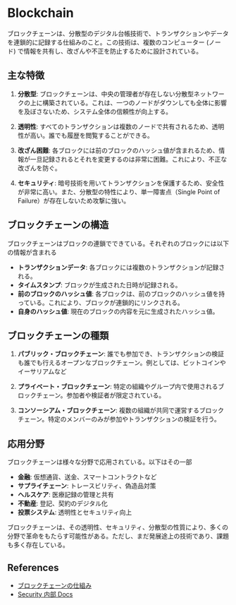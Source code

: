 # Blockchain

ブロックチェーンは、分散型のデジタル台帳技術で、トランザクションやデータを連鎖的に記録する仕組みのこと。この技術は、複数のコンピューター (ノード) で情報を共有し、改ざんや不正を防止するために設計されている。

## 主な特徴

1. **分散型**:
   ブロックチェーンは、中央の管理者が存在しない分散型ネットワークの上に構築されている。これは、一つのノードがダウンしても全体に影響を及ぼさないため、システム全体の信頼性が向上する。

2. **透明性**:
   すべてのトランザクションは複数のノードで共有されるため、透明性が高い。誰でも履歴を閲覧することができる。

3. **改ざん困難**:
   各ブロックには前のブロックのハッシュ値が含まれるため、情報が一旦記録されるとそれを変更するのは非常に困難。これにより、不正な改ざんを防ぐ。

4. **セキュリティ**:
   暗号技術を用いてトランザクションを保護するため、安全性が非常に高い。また、分散型の特性により、単一障害点（Single Point of Failure）が存在しないため攻撃に強い。

## ブロックチェーンの構造

ブロックチェーンはブロックの連鎖でできている。それぞれのブロックには以下の情報が含まれる

- **トランザクションデータ**:
  各ブロックには複数のトランザクションが記録される。
- **タイムスタンプ**:
  ブロックが生成された日時が記録される。
- **前のブロックのハッシュ値**:
  各ブロックは、前のブロックのハッシュ値を持っている。これにより、ブロックが連鎖的にリンクされる。
- **自身のハッシュ値**:
  現在のブロックの内容を元に生成されたハッシュ値。

## ブロックチェーンの種類

1. **パブリック・ブロックチェーン**:
   誰でも参加でき、トランザクションの検証も誰でも行えるオープンなブロックチェーン。例としては、ビットコインやイーサリアムなど

2. **プライベート・ブロックチェーン**:
   特定の組織やグループ内で使用されるブロックチェーン。参加者や検証者が限定されている。

3. **コンソーシアム・ブロックチェーン**:
   複数の組織が共同で運営するブロックチェーン。特定のメンバーのみが参加やトランザクションの検証を行う。

## 応用分野

ブロックチェーンは様々な分野で応用されている。以下はその一部

- **金融**: 仮想通貨、送金、スマートコントラクトなど
- **サプライチェーン**: トレースビリティ、偽造品対策
- **ヘルスケア**: 医療記録の管理と共有
- **不動産**: 登記、契約のデジタル化
- **投票システム**: 透明性とセキュリティ向上

ブロックチェーンは、その透明性、セキュリティ、分散型の性質により、多くの分野で革命をもたらす可能性がある。ただし、まだ発展途上の技術であり、課題も多く存在している。

## References

- [ブロックチェーンの仕組み](https://www.nttdata.com/jp/ja/services/blockchain/002/)
- [Security 内部 Docs](./solidity/security/README.md)
